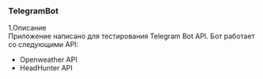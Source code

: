 ### TelegramBot

1.Описание \
Приложение написано для тестирования Telegram Bot API. Бот работает со следующими API:
- Openweather API
- HeadHunter API

